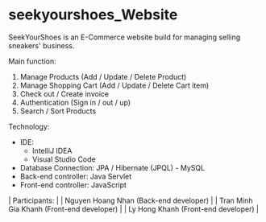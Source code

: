 # seekyourshoes_Website
SeekYourShoes is an E-Commerce website build for managing selling sneakers' business.

Main function:
  1) Manage Products (Add / Update / Delete Product)
  2) Manage Shopping Cart (Add / Update / Delete Cart item)
  3) Check out / Create invoice
  4) Authentication (Sign in / out / up)
  5) Search / Sort Products

Technology:
  - IDE:
      + IntelliJ IDEA
      + Visual Studio Code
  - Database Connection: JPA / Hibernate (JPQL) - MySQL
  - Back-end controller: Java Servlet
  - Front-end controller: JavaScript


| Participants:                             |
| Nguyen Hoang Nhan (Back-end developer)    |
| Tran Minh Gia Khanh (Front-end developer) |
| Ly Hong Khanh (Front-end developer)       |


